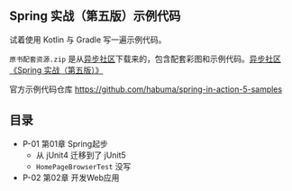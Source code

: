 Spring 实战（第五版）示例代码
------

试着使用 Kotlin 与 Gradle 写一遍示例代码。

`原书配套资源.zip` 是从[异步社区](https://www.epubit.com/)下载来的，包含配套彩图和示例代码。[异步社区 《Spring 实战（第五版）》](https://www.epubit.com/bookDetails?id=UB6cb48474abc65)

官方示例代码仓库 <https://github.com/habuma/spring-in-action-5-samples>

## 目录
- P-01 第01章 Spring起步
  + 从 jUnit4 迁移到了 jUnit5
  + `HomePageBrowserTest` 没写
- P-02 第02章 开发Web应用